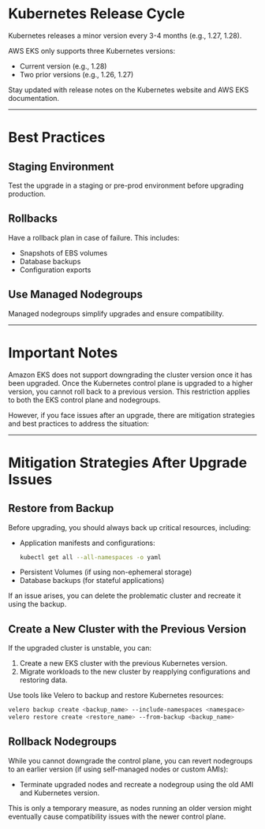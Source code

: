 # Kubernetes Release Cycle

Kubernetes releases a minor version every 3-4 months (e.g., 1.27, 1.28).

AWS EKS only supports three Kubernetes versions:
- Current version (e.g., 1.28)
- Two prior versions (e.g., 1.26, 1.27)

Stay updated with release notes on the Kubernetes website and AWS EKS documentation.

---

# Best Practices

## Staging Environment

Test the upgrade in a staging or pre-prod environment before upgrading production.

## Rollbacks

Have a rollback plan in case of failure. This includes:
- Snapshots of EBS volumes
- Database backups
- Configuration exports

## Use Managed Nodegroups

Managed nodegroups simplify upgrades and ensure compatibility.

---

# Important Notes

Amazon EKS does not support downgrading the cluster version once it has been upgraded. Once the Kubernetes control plane is upgraded to a higher version, you cannot roll back to a previous version. This restriction applies to both the EKS control plane and nodegroups.

However, if you face issues after an upgrade, there are mitigation strategies and best practices to address the situation:

---

# Mitigation Strategies After Upgrade Issues

## Restore from Backup

Before upgrading, you should always back up critical resources, including:
- Application manifests and configurations:
  ```bash
  kubectl get all --all-namespaces -o yaml
  ```
- Persistent Volumes (if using non-ephemeral storage)
- Database backups (for stateful applications)

If an issue arises, you can delete the problematic cluster and recreate it using the backup.

## Create a New Cluster with the Previous Version

If the upgraded cluster is unstable, you can:
1. Create a new EKS cluster with the previous Kubernetes version.
2. Migrate workloads to the new cluster by reapplying configurations and restoring data.

Use tools like Velero to backup and restore Kubernetes resources:

```bash
velero backup create <backup_name> --include-namespaces <namespace>
velero restore create <restore_name> --from-backup <backup_name>
```

## Rollback Nodegroups

While you cannot downgrade the control plane, you can revert nodegroups to an earlier version (if using self-managed nodes or custom AMIs):
- Terminate upgraded nodes and recreate a nodegroup using the old AMI and Kubernetes version.

This is only a temporary measure, as nodes running an older version might eventually cause compatibility issues with the newer control plane.
